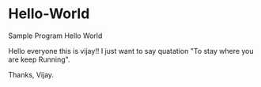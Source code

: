 # Hello-World
Sample Program Hello World

Hello everyone this is vijay!!
I just want to say quatation "To stay where you are keep Running".

Thanks, 
Vijay.

